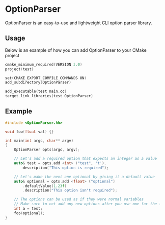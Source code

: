 # OptionParser

OptionParser is an easy-to-use and lightweight CLI option parser library.

## Usage
Below is an example of how you can add OptionParser to your CMake project
```c
cmake_minimum_required(VERSION 3.0)
project(test)

set(CMAKE_EXPORT_COMPILE_COMMANDS ON)
add_subdirectory(OptionParser)

add_executable(test main.cc)
target_link_libraries(test OptionParser)
```

## Example
```cpp
#include <OptionParser.hh>

void foo(float val) {}

int main(int argc, char** argv)
{
	OptionParser opts(argc, argv);

	// Let's add a required option that expects an integer as a value
	auto& test = opts.add <int> ("test", 't').
		description("This option is required");

	// Let's make the next one optional by giving it a default value
	auto& optional = opts.add <float> ("optional")
		.defaultValue(1.23f)
		.description("This option isn't required");

	// The options can be used as if they were normal variables
	// Make sure to not add any new options after you use one for the first time
	int a = test;
	foo(optional);
}
```
